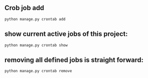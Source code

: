 ## Crob job add 
```
python manage.py crontab add
```
## show current active jobs of this project:

```
python manage.py crontab show
```
## removing all defined jobs is straight forward:

```
python manage.py crontab remove
```

